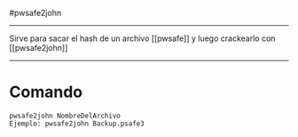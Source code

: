 #pwsafe2john 

---

Sirve para sacar el hash de un archivo [[pwsafe]] y luego crackearlo con [[pwsafe2john]]

---
# Comando

```shell
pwsafe2john NombreDelArchivo
Ejemplo: pwsafe2john Backup.psafe3
```